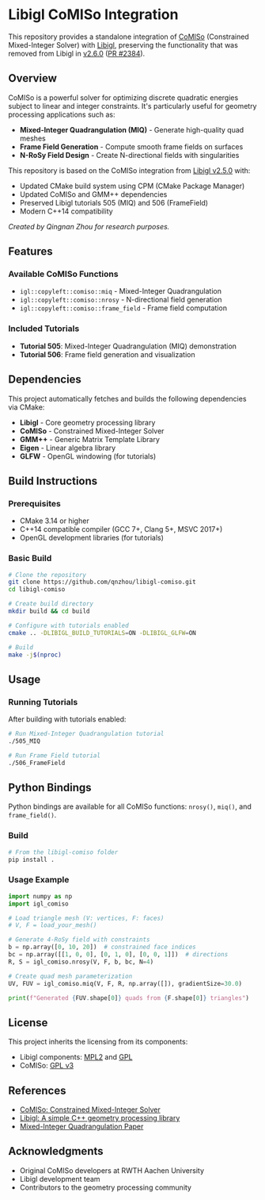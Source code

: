 # Libigl CoMISo Integration

This repository provides a standalone integration of [CoMISo](https://www.graphics.rwth-aachen.de/software/comiso/) (Constrained Mixed-Integer Solver) with [Libigl](https://libigl.github.io), preserving the functionality that was removed from Libigl in [v2.6.0](https://github.com/libigl/libigl/releases/tag/v2.6.0) ([PR #2384](https://github.com/libigl/libigl/pull/2384)).

## Overview

CoMISo is a powerful solver for optimizing discrete quadratic energies subject to linear and integer constraints. It's particularly useful for geometry processing applications such as:

- **Mixed-Integer Quadrangulation (MIQ)** - Generate high-quality quad meshes
- **Frame Field Generation** - Compute smooth frame fields on surfaces
- **N-RoSy Field Design** - Create N-directional fields with singularities

This repository is based on the CoMISo integration from [Libigl v2.5.0](https://github.com/libigl/libigl/releases/tag/v2.5.0) with:
- Updated CMake build system using CPM (CMake Package Manager)
- Updated CoMISo and GMM++ dependencies
- Preserved Libigl tutorials 505 (MIQ) and 506 (FrameField)
- Modern C++14 compatibility

*Created by Qingnan Zhou for research purposes.*

## Features

### Available CoMISo Functions
- `igl::copyleft::comiso::miq` - Mixed-Integer Quadrangulation
- `igl::copyleft::comiso::nrosy` - N-directional field generation
- `igl::copyleft::comiso::frame_field` - Frame field computation

### Included Tutorials
- **Tutorial 505**: Mixed-Integer Quadrangulation (MIQ) demonstration
- **Tutorial 506**: Frame field generation and visualization

## Dependencies

This project automatically fetches and builds the following dependencies via CMake:

- **Libigl** - Core geometry processing library
- **CoMISo** - Constrained Mixed-Integer Solver
- **GMM++** - Generic Matrix Template Library
- **Eigen** - Linear algebra library
- **GLFW** - OpenGL windowing (for tutorials)

## Build Instructions

### Prerequisites
- CMake 3.14 or higher
- C++14 compatible compiler (GCC 7+, Clang 5+, MSVC 2017+)
- OpenGL development libraries (for tutorials)

### Basic Build
```bash
# Clone the repository
git clone https://github.com/qnzhou/libigl-comiso.git
cd libigl-comiso

# Create build directory
mkdir build && cd build

# Configure with tutorials enabled
cmake .. -DLIBIGL_BUILD_TUTORIALS=ON -DLIBIGL_GLFW=ON

# Build
make -j$(nproc)
```

## Usage

### Running Tutorials

After building with tutorials enabled:

```bash
# Run Mixed-Integer Quadrangulation tutorial
./505_MIQ

# Run Frame Field tutorial  
./506_FrameField
```

## Python Bindings

Python bindings are available for all CoMISo functions: `nrosy()`, `miq()`, and `frame_field()`.

### Build

```bash
# From the libigl-comiso folder
pip install .
```

### Usage Example

```python
import numpy as np
import igl_comiso

# Load triangle mesh (V: vertices, F: faces)
# V, F = load_your_mesh()

# Generate 4-RoSy field with constraints
b = np.array([0, 10, 20])  # constrained face indices
bc = np.array([[1, 0, 0], [0, 1, 0], [0, 0, 1]])  # directions
R, S = igl_comiso.nrosy(V, F, b, bc, N=4)

# Create quad mesh parameterization
UV, FUV = igl_comiso.miq(V, F, R, np.array([]), gradientSize=30.0)

print(f"Generated {FUV.shape[0]} quads from {F.shape[0]} triangles")
```


## License

This project inherits the licensing from its components:
- Libigl components: [MPL2](https://github.com/libigl/libigl/blob/main/LICENSE.MPL2) and [GPL](https://github.com/libigl/libigl/blob/main/LICENSE.GPL)
- CoMISo: [GPL v3](https://www.gnu.org/licenses/gpl-3.0.html)

## References

- [CoMISo: Constrained Mixed-Integer Solver](https://www.graphics.rwth-aachen.de/software/comiso/)
- [Libigl: A simple C++ geometry processing library](https://libigl.github.io)
- [Mixed-Integer Quadrangulation Paper](https://www.graphics.rwth-aachen.de/publication/03234/)

## Acknowledgments

- Original CoMISo developers at RWTH Aachen University
- Libigl development team
- Contributors to the geometry processing community
